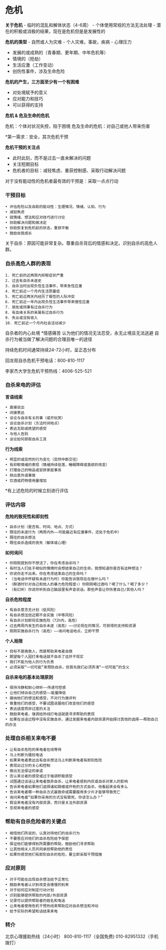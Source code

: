 # 危机

**关于危机**
	- 临时的混乱和解体状态（4-6周）
	- 个体使用常规的方法无法处理
	- 潜在的积极或消极的结果，现在是危机但是是发展性的
	
**危机的类型**
	- 自然或人为灾难
	- 个人灾难，事故，疾病
	- 心理压力
	
- 发展的或成熟的（青春期、更年期、中年危机等）
- 情境的（抢劫）
- 生活应激（工作变动）
- 创伤性事件，涉及生命危险

**危机的产生，三方面至少有一个有困难**
- 对处境赋予的意义
- 应对能力和技巧
- 可以获得的支持

**危机 & 危及生命的危机**

危机：个体对状况失控，陷于困境
危及生命的危机：对自己或他人带来伤害   

*第一需求：安全，其次危机干预

**危机干预的关注点**
- 此时此刻，而不是过去一直未解决的问题
- 关注短期目标
- 危机者的目标：减轻焦虑、重获控制感、采取行动解决问题

对于没有能动性的危机者最有效的干预是：采取一点点行动

### 干预目标
	• 评估危险以及自助的能动性：生理情况、情绪、认知、行为
	• 减轻焦虑
	• 就情绪、想法和应对技巧进行讨论
	• 协助解决问题和做决定
	• 协助恢复到危机前的状态，重获平衡
	• 鼓励自我成长

关于自杀：原因可能非常复杂。尊重自杀背后的情感和决定。识别自杀的高危人群。

### 自杀高危人群的表现
	1. 死亡前的近两周内抑郁症状严重
	2. 过去有自杀未遂史
	3. 自杀当时出现负性生活事件，带来急性应激
	4. 死亡前近一个月内生活质量低
	5. 死亡前近两天内经历了极性的人际冲突
	6. 死亡前近一年内出现负性生活事件带来慢性应激
	7. 朋友或同事有过自杀行为
	8. 有血缘关系的亲属有过自杀行为
	9. 失业或没有收入
	10. 死亡前近一个月内社会活动减少

自杀者的内心处境    *情感痛苦
认为他们的情况无法忍受，永无止境且无法逃避
自杀行为被当做了解决问题的合理且唯一的途径

持续危机时间通常持续24-72小时，呈正态分布

回龙观自杀危机干预电话：800-810-1117

李家杰大学生危机干预热线：4006-525-521

### 自杀来电的评估

**言语线索**

	• 直接说出
	• 间接表达
	• 谈论与自杀有关的事（或开玩笑）
	• 谈论自杀计划（方法时间地点）
	• 表达无助或绝望的感受
	• 与他人告别
	• 谈论如何获取自杀工具

**行为线索**

	• 明显的或突然的行为变化（突然中断交往）
	• 有抑郁情绪的表现（情绪持续低落，睡眠障碍或食欲的改变）
	• 打理自己的物品或安排家庭事务
	• 频出意外或事故
	• 饮酒或药物使用量增加

*有上述危险的时候立刻进行评估

### 评估内容

**危险的致死性和即刻性**

	• 自杀计划（是否有、时间、地点、方式）
	• 既往的未遂行为（两周内外——可能最近有应激事件，还处于危机中）
	• 既往的自杀想法
	• 既往自杀造成的丧失（躯体或心理）

**如何询问**

	• 你刚刚提到你不想活了，你在考虑自杀吗？
	• 有时当人们处于相似的情境时会想结束自己的生命。我想知道你是否有这种想法？
	• 你说你走不出来。你在考虑结束自己的生命吗？
	• （当电话中怀疑有未遂行为时）你能告诉我现在在做什么吗？
	• （醉酒时针对自己和他人的暴力危险程度↑）你刚刚喝过酒吗？喝了什么？喝了多少？
	• （有幻听）你说你听到自己脑袋里有声音说话。那些声音让你伤害自己/其他人吗？

**自杀危险程度**

	• 有自杀意念无计划（低风险）
	• 有自杀想法但近期不会实施（中等风险）
	• 有自杀计划即将实施危险（72h内，高危）
	• 过去两周内发生的自杀未遂（高危）——讨论现在的情况，可获得的支持和资源
	• 刚刚实施自杀行为（高危）——询问电话地点，立即干预

**个人局限**

	• 目标不是挽救人，而是帮助来电者自救
	• 期望每个人因打来电话就不自杀了这并不现实
	• 我们不能为他人的行为负责
	• 必须采取“一切可能”来预防自杀，但首先我们必须弄清“一切可能”的含义

**自杀来电的基本处理原则**

	• 保持冷静和耐心倾听——传递可控感
	• 让他们倾诉自己的感受——能量降低
	• 接纳他们的想法和感受，不对行为做评判
	• 尊重他们的感受，不要试图说服他们改变他们的感受
	• 表达适度而非过度的关注
	• 鼓励来电者，强调给热线打电话就是寻求帮助的表现
	• 如果在谈话过程中没有实施自杀，通过发掘来电者内部资源开始探讨其他的选择——帮助自己的办法

### 处理自杀相关来电不要

	• 让有自杀危险的来电者在线等待
	• 马上判断为骚扰电话
	• 如果来电者表达出有自杀想法马上判断来电者有即刻危险
	• 表现出过分的关心和控制
	• 做出无法保证的承诺
	• 否认来访者的感受或过于强调积极感受
	• 试图通过谈话让来电者放弃自杀，让来电者感到内疚或自杀对家人的影响
	• 告诉来电者如果他们选择诸如跳楼或开枪的方式自杀，他看起来会有多么
	• 告诉来电者哪一种自杀方式最致命或需要服用多少片才能够导致死亡
	• 询问来电者“如果你采用的方式没有致死，你该怎么办？”
	• 假设来电者没有内部资源，而只是关注外部资源
	• 忽视来电者的感受

### 帮助有自杀危险者的关键点

	• 相信他们所说的，认真对待他们的自杀行为
	• 不要答应对他们的自杀危险给予保密
	• 保证他们能够得到所需要的帮助，鼓励他们寻求帮助
	• 让其他相关人员共同承担帮助他的责任
	• 如果你感觉他们有即刻自杀的危险，要立即采取干预措施

### 应对原则

	• 对于可能在出现自杀想法给予正常化
	• 鼓励来电者认识到改变会慢慢的到来
	• 对于如何应对制定行动计划
	• 识别能够提供帮助的内部/外部资源
	• 记录可以提供帮助者的姓名和电话
	• 让来电者使用危机干预热线来帮助应对自杀想法和冲动
	• 给予实际的希望和话结束来电

### 转介
北京心理援助热线（24小时）
800-810-1117（全国免费)
010-82951332（手机拨打）
